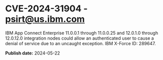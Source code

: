 # CVE-2024-31904 - psirt@us.ibm.com

IBM App Connect Enterprise 11.0.0.1 through 11.0.0.25 and 12.0.1.0 through 12.0.12.0 integration nodes could allow an authenticated user to cause a denial of service due to an uncaught exception.  IBM X-Force ID:  289647.

**Publish date:** 2024-05-22
